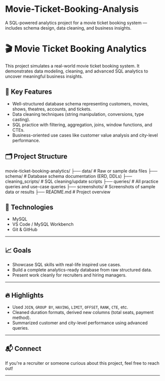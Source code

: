 # Movie-Ticket-Booking-Analysis
A SQL-powered analytics project for a movie ticket booking system — includes schema design, data cleaning, and business insights.

# 🎬 Movie Ticket Booking Analytics

This project simulates a real-world movie ticket booking system. It demonstrates data modeling, cleaning, and advanced SQL analytics to uncover meaningful business insights.

## 📌 Key Features

- Well-structured database schema representing customers, movies, shows, theatres, accounts, and tickets.
- Data cleaning techniques (string manipulation, conversions, type casting).
- SQL practice with filtering, aggregation, joins, window functions, and CTEs.
- Business-oriented use cases like customer value analysis and city-level performance.

## 🗂️ Project Structure

movie-ticket-booking-analytics/
├── data/ # Raw or sample data files
├── schema/ # Database schema documentation (ERD, DDLs)
├── cleaning_scripts/ # SQL cleaning/update scripts
├── queries/ # All practice queries and use-case queries
├── screenshots/ # Screenshots of sample data or results
├── README.md # Project overview


## 🚀 Technologies

- MySQL
- VS Code / MySQL Workbench
- Git & GitHub

---

## 📈 Goals

- Showcase SQL skills with real-life inspired use cases.
- Build a complete analytics-ready database from raw structured data.
- Present work cleanly for recruiters and hiring managers.

---

## 🔥 Highlights

- Used `JOIN`, `GROUP BY`, `HAVING`, `LIMIT`, `OFFSET`, `RANK`, `CTE`, etc.
- Cleaned duration formats, derived new columns (total seats, payment method).
- Summarized customer and city-level performance using advanced queries.

---

## 📬 Connect

If you're a recruiter or someone curious about this project, feel free to reach out!

---
